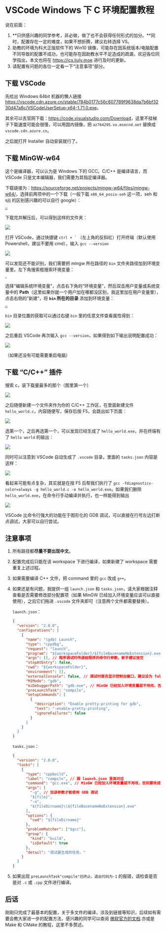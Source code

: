 # VSCode Windows 下 C 环境配置教程

说在前面：

1. **只供感兴趣的同学参考，非必做，做了也不会获得任何形式的加分。**同时，配置存在一定的难度，如果不想折腾，建议右转选择 VS。
2. 助教的环境为科大正版软件下的 Win10 镜像，可能存在因系统版本/电脑配置不同导致的配置不成功，也可能存在因助教水平不足造成的疏漏，欢迎各位同学指出，本文也将在 <https://ics.liuly.moe> 进行及时的更新。
3. 请配置有问题的各位一定看一下“注意事项“部分。

## 下载 VSCode

先给出 Windows 64bit 机器的懒人链接 <https://vscode.cdn.azure.cn/stable/784b0177c56c607789f9638da7b6bf3230d47a8c/VSCodeUserSetup-x64-1.71.0.exe>。

其余可以去官网下载：<https://code.visualstudio.com/Download>，这里不挂梯子下载速度可能会很慢，可以用国内镜像，把 `az764295.vo.msecnd.net` 替换成 `vscode.cdn.azure.cn`。

之后就打开 Installer 自动安装就行了。

## 下载 MinGW-w64

这个是编译器，可以认为是 Windows 下的 GCC。C/C++ 是编译语言，而 VSCode 只是文本编辑器，我们需要为其指定编译器。

下载链接为：<https://sourceforge.net/projects/mingw-w64/files/mingw-w64/>，选择前两项中的一个下载（一般下载 `x86_64_posix-seh` 这一项，seh 和 sjlj 的区别感兴趣的可以自行 google）：

<img src="../images/vscode_tutorial/mingw-list.png" style="zoom:50%;" />

下载完并解压后，可以得到这样的文件夹：

![](../images/vscode_tutorial/mingw-preview.png)

打开 VSCode，通过快捷键 `` ctrl + ` `` （左上角的反斜杠）打开终端（默认使用 Powershell，建议不要用 cmd），输入 `gcc --version`

![](../images/vscode_tutorial/error.png)

可以发现还不能识别，我们需要把 mingw 所在路径的 `bin` 文件夹路径加到环境变量里。左下角搜索框搜索环境变量：

<img src="../images/vscode_tutorial/search.png" style="zoom:33%;" />

选择“编辑系统环境变量”，点击右下角的“环境变量”，然后双击用户变量或系统变量中的 **Path**（这里如果你就一个用户加在哪都没区别，我这里加在用户变量里），点击右侧的”新建“，将 **`bin` 所在的目录** 添加到环境变量：

<img src="../images/vscode_tutorial/add-ev.png" style="zoom:50%;" />

`bin` 目录位置的获取可以通过右键 `bin` 里的任意文件查看属性得到：

![](../images/vscode_tutorial/check-path.png)

之后重启 VSCode 再次输入 `gcc --version`，如果得到如下输出说明配置成功：

![](../images/vscode_tutorial/success.png)

（如果还没有可能需要重启电脑）

## 下载 “C/C++” 插件

搜索 c，装下载量最多的那个（图里第一个）

![](../images/vscode_tutorial/plugin.png)

之后随便新建一个文件夹作为你的 C/C++ 工作区，在里面新建文件 `hello_world.c`，内容随便写，保存后按 F5，会跳出如下页面：

![](../images/vscode_tutorial/first-compile.png)

选第一个，之后再选第一个，可以发现已经生成了 `hello_world.exe`，并在终端有了 `hello world` 的输出：

![](../images/vscode_tutorial/program-output.png)

同时可以注意到 VSCode 自动生成了 `.vscode` 目录，里面的 `tasks.json` 内容是这样：

![](../images/vscode_tutorial/task.png)

看起来可能有点复杂，其实就是在按 F5 后帮我们执行了 `gcc -fdiagnostics-color=always -g hello_world.c -o hello_world.exe`。如果我们删除 `hello_world.exe`，在命令行手动编译并执行，也一样能得到输出

![](../images/vscode_tutorial/manually-compile.png)

VSCode 比命令行强大的功能在于图形化的 GDB 调试，可以直接在行号左边打断点调试，大家可以自行尝试。

## 注意事项

1. 所有路径都**尽量不要出现中文**。

2. 配置完成后只能在该 workspace 下进行编译，如果新建了 workspace 需要重复上述过程。

3. 如果需要编译 C++ 文件，把 command 里的 `gcc` 改成 `g++`。

4. 如果还是有问题，我提供一组 `launch.json` 和 `tasks.json`，请大家根据注释查看是否需要修改部分配置项（如果 MinGW 已经加入环境变量应该可以直接使用），之后它们拖进 `.vscode` 文件夹即可（注意两个文件都需要替换）。

    `launch.json`：

    ```json
    {
      "version": "2.0.0",
      "configurations": [
        {
          "name": "(gdb) Launch",
          "type": "cppdbg",
          "request": "launch",
          "program": "${workspaceFolder}/${fileBasenameNoExtension}.exe",
          "args": [], // 程序调试时传递给程序的命令行参数，新手建议放空
          "stopAtEntry": false,
          "cwd": "${workspaceFolder}",
          "environment": [],
          "externalConsole": false, // 调试时是否显示控制台窗口，建议设为 false
          "MIMode": "gdb",
          "miDebuggerPath": "gdb.exe", // MinGW 已经加入环境变量就不用改，否则要改成你 gdb 的路径
          "preLaunchTask": "compile",
          "setupCommands": [
            {
              "description": "Enable pretty-printing for gdb",
              "text": "-enable-pretty-printing",
              "ignoreFailures": false
            }
          ]
        }
      ]
    }
    ```

    `tasks.json`：

    ```json
    {
      "version": "2.0.0",
      "tasks": [
        {
          "type": "cppbuild",
          "label": "compile", // 跟 launch.json 里面对应
          "command": "gcc.exe", // MinGW 已经加入环境变量就不用改，否则要改成你 gcc 的路径，C++ 就改成 g++
          "args": [
            "-g", // 加该参数才能使用 GDB 调试
            "${file}",
            "-o",
            "${fileDirname}\\${fileBasenameNoExtension}.exe"
          ],
          "options": {
            "cwd": "${fileDirname}"
          },
          "problemMatcher": ["$gcc"],
          "group": {
            "kind": "build",
            "isDefault": true
          },
          "detail": "调试器生成的任务。"
        }
      ]
    }
    ```

5. 如果出现 `preLaunchTask"compile"已终止，退出代码为-1` 的报错，请检查是否是对 `.c` 或 `.cpp` 文件进行编译。

## 后话

刚刚只完成了最基本的配置，关于多文件的编译，涉及到链接等知识，后续如有需要会教大家进一步的配置方法，感兴趣的同学可以查阅 [微软官方的文档](https://code.visualstudio.com/docs/editor/debugging) 亦或是 Make 和 CMake 的教程，这里不多赘述。

